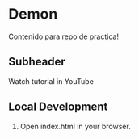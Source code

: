 # Demon

Contenido para repo de practica!

## Subheader

Watch tutorial in YouTube

## Local Development

1. Open index.html in your browser.
